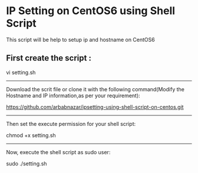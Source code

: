 IP Setting on CentOS6 using Shell Script
======================================

This script will be help to setup ip and hostname on CentOS6

First create the script :
------------------

vi setting.sh


-----------------
Download the scrit file or clone it with the following command(Modify the Hostname and IP information,as per your requirement):


https://github.com/arbabnazar/ipsetting-using-shell-script-on-centos.git

------------------
Then set the execute permission for your shell script:

chmod +x setting.sh

---------------------
Now, execute the shell script as sudo user:

sudo ./setting.sh


